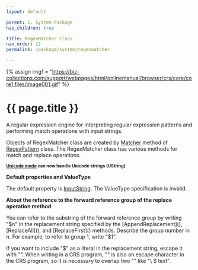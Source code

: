 ```yaml
---
layout: default

parent: 1. System Package
has_children: true

title: RegexMatcher Class
nav_order: 12
permalink: /package/system/regexmatcher

---
```

{% assign img1 = "https://biz-collections.com/support/webpages/html/onlinemanual/browser/crs/core/core1.files/image001.gif" %}


# {{ page.title }}

A regular expression engine for interpreting regular expression patterns and performing match operations with input strings.

Objects of RegexMatcher class are created by [Matcher]() method of [RegexPattern]() class. The RegexMatcher class has various methods for match and replace operations.

**<small>[Unicode mode]() can now handle Unicode strings (UString).</small>**

<b>Default properties and ValueType</b>

The default property is [InputString](). The ValueType specification is invalid.

<b>About the reference to the forward reference group of the replace operation method</b>
 
You can refer to the substring of the forward reference group by writing "$n" in the replacement string specified by the [AppendReplacement](), [ReplaceAll](), and [ReplaceFirst]() methods. Describe the group number in n. For example, to refer to group 1, write "$1".

If you want to include "$" as a literal in the replacement string, escape it with "\". When writing in a CRS program, "\" is also an escape character in the CRS program, so it is necessary to overlap two "\" like "\\ $ text".